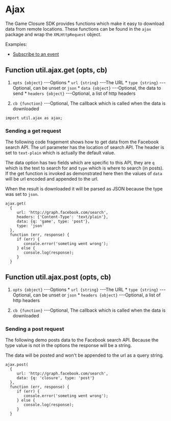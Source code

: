 # Ajax

The Game Closure SDK provides functions which make it easy to 
download data from remote locations. These functions can be found
in the `ajax` package and wrap the `XMLHttpRequest` object.

Examples:

* [Subscribe to an event](../example/ui-list-ajax/)

## Function util.ajax.get (opts, cb)
1. `opts {object}` ---Options
       * `url {string}` ---The URL
       * `type {string}` ---Optional, can be unset or `json`
       * `data {object}` ---Optional, the data to send
       * `headers {object}` ---Optional, a list of http headers
    
2. `cb {function}` ---Optional, The callback which is called when the data is downloaded

~~~
import util.ajax as ajax;
~~~

### Sending a get request

The following code fragement shows how to get data from the Facebook search API.
The url parameter has the location of search API. The header is set to `text-plain` which
is actually the default value.

The data option has two fields which are specific to this API, they are `q` which is the text
to search for and `type` which is where to search (in posts). If the get function is invoked 
as demonstrated here then the values of `data` will be url encoded and appended to the url.

When the result is downloaded it will be parsed as JSON because the type was set to `json`.

~~~
ajax.get(
  {
     url: 'http://graph.facebook.com/search',
     headers: {'Content-Type': 'text/plain'},
     data: {q: 'game', type: 'post'},
     type: 'json'
  },
  function (err, response) {
     if (err) {
        console.error('someting went wrong');
     } else {
        console.log(response);
     }
  }
~~~

## Function util.ajax.post (opts, cb)
1. `opts {object}` ---Options
       * `url {string}` ---The URL
       * `type {string}` ---Optional, can be unset or `json`
       * `headers {object}` ---Optional, a list of http headers
    
2. `cb {function}` ---Optional, The callback which is called when the data is downloaded

### Sending a post request

The following demo posts data to the Facebook search API.
Because the type value is not in the options the response will be a string.

The data will be posted and won't be appended to the url as a query string.

~~~
ajax.post(
  {
     url: 'http://graph.facebook.com/search',
     data: {q: 'closure', type: 'post'}
  },
  function (err, response) {
     if (err) {
        console.error('someting went wrong');
     } else {
        console.log(response);
     }
  }
~~~
 
